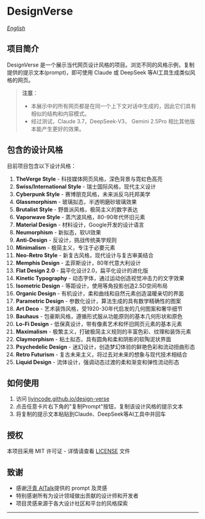 # DesignVerse

*[English](README.md)*

## 项目简介

DesignVerse 是一个展示当代网页设计风格的项目。浏览不同的风格示例，复制提供的提示文本(prompt)，即可使用 Claude 或 DeepSeek 等AI工具生成类似风格的网页。

> **注意**：
> - 本展示中的所有网页都是在同一个上下文对话中生成的，因此它们具有相似的结构和内容模式。
> - 经过测试，Claude 3.7，DeepSeek-V3， Gemini 2.5Pro 相比其他版本能产生更好的效果。

## 包含的设计风格

目前项目包含以下设计风格：

1. **TheVerge Style** - 科技媒体网页风格，深色背景与霓虹色高亮
2. **Swiss/International Style** - 瑞士国际风格，现代主义设计
3. **Cyberpunk Style** - 赛博朋克风格，未来派反乌托邦美学
4. **Glassmorphism** - 玻璃拟态，半透明磨砂玻璃效果
5. **Brutalist Style** - 野兽派风格，极简主义的数字表达
6. **Vaporwave Style** - 蒸汽波风格，80-90年代怀旧元素
7. **Material Design** - 材料设计，Google开发的设计语言
8. **Neumorphism** - 新拟态，软UI效果
9. **Anti-Design** - 反设计，挑战传统美学规则
10. **Minimalism** - 极简主义，专注于必要元素
11. **Neo-Retro Style** - 新复古风格，现代设计与复古审美结合
12. **Memphis Design** - 孟菲斯设计，80年代意大利设计
13. **Flat Design 2.0** - 扁平化设计2.0，扁平化设计的进化版
14. **Kinetic Typography** - 动态字体，通过运动创造视觉冲击力的文字效果
15. **Isometric Design** - 等距设计，使用等角投影创造2.5D空间布局
16. **Organic Design** - 有机设计，柔和曲线和自然元素创造温暖亲切的界面
17. **Parametric Design** - 参数化设计，算法生成的具有数学精确性的图案
18. **Art Deco** - 艺术装饰风格，受1920-30年代启发的几何图案和奢华细节
19. **Bauhaus** - 包豪斯风格，遵循形式服从功能原则的基本几何形状和原色
20. **Lo-Fi Design** - 低保真设计，带有像素艺术和怀旧网页元素的基本元素
21. **Maximalism** - 极繁主义，打破极简主义规则的丰富色彩、纹理和装饰元素
22. **Claymorphism** - 粘土拟态，具有圆角和柔和阴影的软陶泥状界面
23. **Psychedelic Design** - 迷幻设计，创造梦幻体验的鲜艳色彩和流动扭曲形态
24. **Retro Futurism** - 复古未来主义，将过去对未来的想象与现代技术相结合
25. **Liquid Design** - 流体设计，强调动态过渡的柔和渐变和弹性流动形态

## 如何使用

1. 访问 [liyincode.github.io/design-verse](https://liyincode.github.io/design-verse/)
2. 点击任意卡片右下角的"复制Prompt"按钮，复制该设计风格的提示文本
3. 将复制的提示文本粘贴到Claude、DeepSeek等AI工具中并回车

## 授权

本项目采用 MIT 许可证 - 详情请查看 [LICENSE](LICENSE) 文件

## 致谢

- 感谢[汗青 AITalk](https://mp.weixin.qq.com/s/UX_GaRlepP8GGxKFyh5rSA)提供的 prompt 及灵感
- 特别感谢所有为设计领域做出贡献的设计师和开发者
- 项目灵感来源于各大设计社区和平台的风格探索

---
